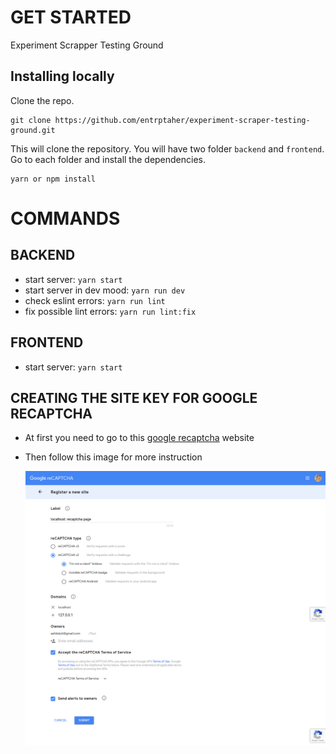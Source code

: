# GET STARTED

Experiment Scrapper Testing Ground

## Installing locally

Clone the repo.

```
git clone https://github.com/entrptaher/experiment-scraper-testing-ground.git
```

This will clone the repository. You will have two folder `backend` and `frontend`. Go to each folder and install the dependencies.

```
yarn or npm install
```

# COMMANDS

## BACKEND

- start server: `yarn start`
- start server in dev mood: `yarn run dev`
- check eslint errors: `yarn run lint`
- fix possible lint errors: `yarn run lint:fix`

## FRONTEND

- start server: `yarn start`

## CREATING THE SITE KEY FOR GOOGLE RECAPTCHA

- At first you need to go to this [google recaptcha](https://www.google.com/recaptcha/admin/create "Google's Recaptcha") website

- Then follow this image for more instruction

  ![screenshot](https://github.com/entrptaher/experiment-scraper-testing-ground/blob/master/screenshot.png 'Screenshot')

